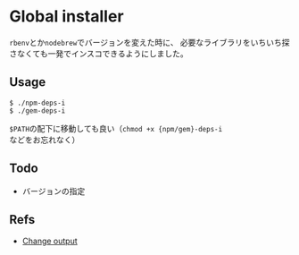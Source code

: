 # Global installer

`rbenv`とか`nodebrew`でバージョンを変えた時に、
必要なライブラリをいちいち探さなくても一発でインスコできるようにしました。

## Usage

```
$ ./npm-deps-i
$ ./gem-deps-i
```

`$PATH`の配下に移動しても良い（`chmod +x {npm/gem}-deps-i`などをお忘れなく）

## Todo

- バージョンの指定

## Refs

- [Change output](https://stackoverflow.com/questions/5947742/how-to-change-the-output-color-of-echo-in-linux)
